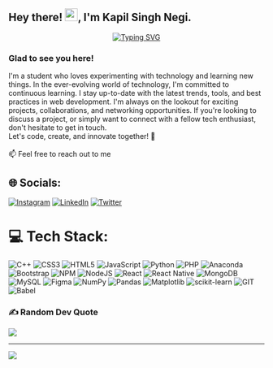 ## Hey there! <img src="https://media.giphy.com/media/hvRJCLFzcasrR4ia7z/giphy.gif" width="25px">, I'm Kapil Singh Negi.

<div align="center"><a href="https://git.io/typing-svg"><img src="https://readme-typing-svg.demolab.com?font=Fira+Code&duration=3000&pause=100&color=08BA00&center=true&vCenter=true&multiline=true&random=false&width=350&height=75&lines=Welcome+to;Kapil+Singh+Negi's+Github" alt="Typing SVG" /></a></div>

### Glad to see you here!  
I'm a student who loves experimenting with technology and learning new things. In the ever-evolving world of technology, I'm committed to continuous learning. I stay up-to-date with the latest trends, tools, and best practices in web development. I'm always on the lookout for exciting projects, collaborations, and networking opportunities. If you're looking to discuss a project, or simply want to connect with a fellow tech enthusiast, don't hesitate to get in touch.<br>
Let's code, create, and innovate together! 🌟<br><br>
📫 Feel free to reach out to me 
## 🌐 Socials:
[![Instagram](https://img.shields.io/badge/Instagram-%23E4405F.svg?logo=Instagram&logoColor=white)](https://instagram.com/kapilsinghnegi_) [![LinkedIn](https://img.shields.io/badge/LinkedIn-%230077B5.svg?logo=linkedin&logoColor=white)](https://linkedin.com/in/kapilsinghnegi) [![Twitter](https://img.shields.io/badge/Twitter-%231DA1F2.svg?logo=Twitter&logoColor=white)](https://twitter.com/kapilsinghnegi_) 

# 💻 Tech Stack:
![C++](https://img.shields.io/badge/c++-%2300599C.svg?style=for-the-badge&logo=c%2B%2B&logoColor=white) ![CSS3](https://img.shields.io/badge/css3-%231572B6.svg?style=for-the-badge&logo=css3&logoColor=white) ![HTML5](https://img.shields.io/badge/html5-%23E34F26.svg?style=for-the-badge&logo=html5&logoColor=white) ![JavaScript](https://img.shields.io/badge/javascript-%23323330.svg?style=for-the-badge&logo=javascript&logoColor=%23F7DF1E) ![Python](https://img.shields.io/badge/python-3670A0?style=for-the-badge&logo=python&logoColor=ffdd54) ![PHP](https://img.shields.io/badge/php-%23777BB4.svg?style=for-the-badge&logo=php&logoColor=white) ![Anaconda](https://img.shields.io/badge/Anaconda-%2344A833.svg?style=for-the-badge&logo=anaconda&logoColor=white) ![Bootstrap](https://img.shields.io/badge/bootstrap-%238511FA.svg?style=for-the-badge&logo=bootstrap&logoColor=white) ![NPM](https://img.shields.io/badge/NPM-%23CB3837.svg?style=for-the-badge&logo=npm&logoColor=white) ![NodeJS](https://img.shields.io/badge/node.js-6DA55F?style=for-the-badge&logo=node.js&logoColor=white) ![React](https://img.shields.io/badge/react-%2320232a.svg?style=for-the-badge&logo=react&logoColor=%2361DAFB) ![React Native](https://img.shields.io/badge/react_native-%2320232a.svg?style=for-the-badge&logo=react&logoColor=%2361DAFB) ![MongoDB](https://img.shields.io/badge/MongoDB-%234ea94b.svg?style=for-the-badge&logo=mongodb&logoColor=white) ![MySQL](https://img.shields.io/badge/mysql-%2300000f.svg?style=for-the-badge&logo=mysql&logoColor=white) ![Figma](https://img.shields.io/badge/figma-%23F24E1E.svg?style=for-the-badge&logo=figma&logoColor=white) ![NumPy](https://img.shields.io/badge/numpy-%23013243.svg?style=for-the-badge&logo=numpy&logoColor=white) ![Pandas](https://img.shields.io/badge/pandas-%23150458.svg?style=for-the-badge&logo=pandas&logoColor=white) ![Matplotlib](https://img.shields.io/badge/Matplotlib-%23ffffff.svg?style=for-the-badge&logo=Matplotlib&logoColor=black) ![scikit-learn](https://img.shields.io/badge/scikit--learn-%23F7931E.svg?style=for-the-badge&logo=scikit-learn&logoColor=white) ![GIT](https://img.shields.io/badge/Git-fc6d26?style=for-the-badge&logo=git&logoColor=white) ![Babel](https://img.shields.io/badge/Babel-F9DC3e?style=for-the-badge&logo=babel&logoColor=black)

### ✍️ Random Dev Quote
![](https://quotes-github-readme.vercel.app/api?type=horizontal&theme=dark)

<!--### 😂 Random Dev Meme
<img src='https://randommeme-five.vercel.app/' style="height: 400px;"/>-->

---
[![](https://visitcount.itsvg.in/api?id=kapilsinghnegi&icon=0&color=12)](https://visitcount.itsvg.in)
